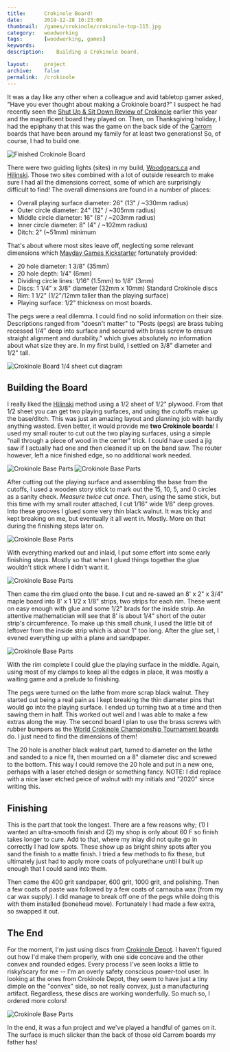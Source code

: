 ```yaml
---
title: 		Crokinole Board!
date: 		2019-12-28 10:23:00
thumbnail:	/games/crokinole/crokinole-top-115.jpg
category:	woodworking
tags: 		[woodworking, games]
keywords:
description:    Building a Crokinole board.

layout:     project
archive:	false
permalink:  /crokinole
---
```

It was a day like any other when a colleague and avid tabletop gamer asked, "Have you ever thought about making a Crokinole board?" I suspect he had recently seen the [Shut Up & Sit Down Review of Crokinole](https://www.shutupandsitdown.com/videos/review-crokinole/) earlier this year and the magnificent board they played on. Then, on Thanksgiving holiday, I had the epiphany that this was the game on the back side of the [Carrom](https://carrom.com) boards that have been around my family for at least two generations! So, of course, I had to build one.

<!-- more -->

![Finished Crokinole Board]({{site.baseurl}}/assets/games/crokinole/crokinole-complete.jpg)

There were two guiding lights (sites) in my build, [Woodgears.ca](https://www.woodgears.ca/crokinole/index.html) and [Hilinski](http://www.hilinski.net/woodgames/).  Those two sites combined with a lot of outside research to make sure I had all the dimensions correct, some of which are surprisingly difficult to find! The overall dimensions are found in a number of places:

* Overall playing surface diameter: 26" (13" / ~330mm radius)
* Outer circle diameter: 24" (12" / ~305mm radius)
* Middle circle diameter: 16" (8" / ~203mm radius)
* Inner circle diameter: 8" (4" / ~102mm radius)
* Ditch: 2" (~51mm) minimum

That's about where most sites leave off, neglecting some relevant dimensions which [Mayday Games Kickstarter](https://www.kickstarter.com/projects/maydaygames/2019-crokinole-board-2-4-player-maple-or-rosewood-season-2) fortunately provided:

* 20 hole diameter: 1 3/8" (35mm)
* 20 hole depth: 1/4" (6mm)
* Dividing circle lines: 1/16" (1.5mm) to 1/8" (3mm)
* Discs: 1 1/4" x 3/8" diameter (32mm x 10mm) Standard Crokinole discs
* Rim: 1 1/2" (1/2"/12mm taller than the playing surface)
* Playing surface: 1/2" thickness on most boards.

The pegs were a real dilemma. I could find no solid information on their size. Descriptions ranged from "doesn't matter" to "Posts (pegs) are brass tubing recessed 1/4″ deep into surface and secured with brass screw to ensure straight alignment and durability." which gives absolutely *no* information about what size they are. In my first build, I settled on 3/8" diameter and 1/2" tall.

![Crokinole Board 1/4 sheet cut diagram]({{site.baseurl}}/assets/games/crokinole/crokinole-cut-diagram.svg)


## Building the Board

I really liked the [Hilinski](http://www.hilinski.net/woodgames/) method using a 1/2 sheet of 1/2" plywood. From that 1/2 sheet you can get two playing surfaces, and using the cutoffs make up the base/ditch. This was just an amazing layout and planning job with hardly anything wasted. Even better, it would provide me **two Crokinole boards**! I used my small router to cut out the two playing surfaces, using a simple "nail through a piece of wood in the center" trick. I could have used a jig saw if I actually had one and then cleaned it up on the band saw. The router however, left a nice finished edge, so no additional work needed.

![Crokinole Base Parts]({{site.baseurl}}/assets/games/crokinole/crokinole-base.jpg)
![Crokinole Base Parts]({{site.baseurl}}/assets/games/crokinole/crokinole-top-on-base.jpg)

After cutting out the playing surface and assembling the base from the cutoffs, I used a wooden story stick to mark out the 15, 10, 5, and 0 circles as a sanity check. *Measure twice cut once.* Then, using the same stick, but this time with my small router attached, I cut 1/16" wide 1/8" deep groves. Into these grooves I glued some very thin black walnut. It was tricky and kept breaking on me, but eventually it all went in. Mostly. More on that during the finishing steps later on.

![Crokinole Base Parts]({{site.baseurl}}/assets/games/crokinole/crokinole-marking-out.jpg)

With everything marked out and inlaid, I put some effort into some early finishing steps. Mostly so that when I glued things together the glue wouldn't stick where I didn't want it.

![Crokinole Base Parts]({{site.baseurl}}/assets/games/crokinole/crokinole-major-parts.jpg)

Then came the rim glued onto the base. I cut and re-sawed an 8' x 2" x 3/4" maple board into 8' x 1 1/2 x 1/8" strips, two strips for each rim. These went on easy enough with glue and some 1/2" brads for the inside strip. An attentive mathematician will see that 8' is about 1/4" short of the outer strip's circumference. To make up this small chunk, I used the little bit of leftover from the inside strip which is about 1" too long. After the glue set, I evened everything up with a plane and sandpaper.

![Crokinole Base Parts]({{site.baseurl}}/assets/games/crokinole/crokinole-rim.jpg)

With the rim complete I could glue the playing surface in the middle. Again, using most of my clamps to keep all the edges in place, it was mostly a waiting game and a prelude to finishing.

The pegs were turned on the lathe from more scrap black walnut. They started out being a real pain as I kept breaking the thin diameter pins that would go into the playing surface. I ended up turning two at a time and then sawing them in half. This worked out well and I was able to make a few extras along the way. The second board I plan to use the brass screws with rubber bumpers as the [World Crokinole Championship Tournament boards](https://crokinole.ca/products/tournament-board) do. I just need to find the dimensions of them!

The 20 hole is another black walnut part, turned to diameter on the lathe and sanded to a nice fit, then mounted on a 8" diameter disc and screwed to the bottom. This way I could remove the 20 hole and put in a new one, perhaps with a laser etched design or something fancy. NOTE: I did replace with a nice laser etched peice of walnut with my initials and "2020" since writing this.

## Finishing

This is the part that took the longest. There are a few reasons why; (1) I wanted an ultra-smooth finish and (2) my shop is only about 60 F so finish takes longer to cure. Add to that, where my inlay did not quite go in correctly I had low spots. These show up as bright shiny spots after you sand the finish to a matte finish. I tried a few methods to fix these, but ultimately just had to apply more coats of polyurethane until I built up enough that I could sand into them.

Then came the 400 grit sandpaper, 600 grit, 1000 grit, and polishing. Then a few coats of paste wax followed by a few coats of carnauba wax (from my car wax supply). I did manage to break off one of the pegs while doing this with them installed (bonehead move). Fortunately I had made a few extra, so swapped it out.

## The End

For the moment, I'm just using discs from [Crokinole Depot](http://www.crokinoledepot.com). I haven't figured out how I'd make them properly, with one side concave and the other convex and rounded edges. Every process I've seen looks a little to risky/scary for me -- I'm an overly safety conscious power-tool user. In looking at the ones from Crokinole Depot, they seem to have just a tiny dimple on the "convex" side, so not really convex, just a manufacturing artifact. Regardless, these discs are working wonderfully. So much so, I ordered more colors!

![Crokinole Base Parts]({{site.baseurl}}/assets/games/crokinole/crokinole-complete.jpg)

In the end, it was a fun project and we've played a handful of games on it. The surface is much slicker than the back of those old Carrom boards my father has!
